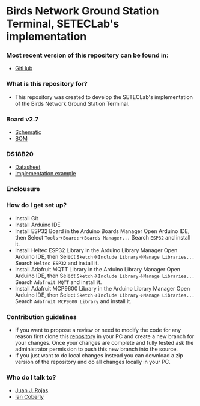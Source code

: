 Birds Network Ground Station Terminal, SETECLab's implementation
============

### Most recent version of this repository can be found in: ###

* [GitHub](https://github.com/Setec-Lab/birds_gst)

### What is this repository for? ###

* This repository was created to develop the SETECLab's implementation of the Birds Network Ground Station Terminal. 

### Board v2.7

* [Schematic]()
* [BOM]()

### DS18B20

* [Datasheet](https://cdn.sparkfun.com/datasheets/Sensors/Temp/DS18B20.pdf) 
* [Implementation example](https://create.arduino.cc/projecthub/TheGadgetBoy/ds18b20-digital-temperature-sensor-and-arduino-9cc806)

### Enclousure



### How do I get set up? ###

* Install Git
* Install Arduino IDE
* Install ESP32 Board in the Arduino Boards Manager
Open Arduino IDE, then Select `Tools`->`Board:`->`Boards Manager...`
Search `ESP32` and install it.
* Install Heltec ESP32 Library in the Arduino Library Manager
Open Arduino IDE, then Select `Sketch`->`Include Library`->`Manage Libraries...`
Search `Heltec ESP32` and install it.
* Install Adafruit MQTT Library in the Arduino Library Manager
Open Arduino IDE, then Select `Sketch`->`Include Library`->`Manage Libraries...`
Search `Adafruit MQTT` and install it.
* Install Adafruit MCP9600 Library in the Arduino Library Manager
Open Arduino IDE, then Select `Sketch`->`Include Library`->`Manage Libraries...`
Search `Adafruit MCP9600 Library` and install it.

### Contribution guidelines ###

* If you want to propose a review or need to modify the code for any reason first clone this [repository](https://github.com/DeltaLabo/caminos) in your PC and create a new branch for your changes. Once your changes are complete and fully tested ask the administrator permission to push this new branch into the source.
* If you just want to do local changes instead you can download a zip version of the repository and do all changes locally in your PC. 

### Who do I talk to? ###

* [Juan J. Rojas](mailto:juan.rojas@itcr.ac.cr)
* [Ian Coberly](mailto:cobjim28@gmail.com)
 